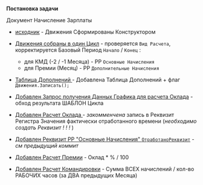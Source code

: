 
####
**Постановка задачи**

Документ  Начисление Зарплаты


- [исходник](https://github.com/alex-dev-2020/SpecPlatform/commit/ca9b40b88485f1c16c6e47e2c399a1f0febf0fd5) - Движения Сформированы Конструктором

- [Движения собраны в один Цикл](https://github.com/alex-dev-2020/SpecPlatform/commit/2e70cdc180c5f0b93c308ebb79e1267723688eb3) -  проверяется `Вид Расчета`,  корректируется Базовый Период `Начало` / `Конец` :
    - для КМД (-2 / -1  Месяца) - РР `Основные Начисления`
    - для Премии (Месяц) - РР `Дополнительные Начисления`   

- [Таблица Дополнений ](https://github.com/alex-dev-2020/SpecPlatform/commit/762e618e83b99028c2aebd0a466d68444c132ea0) - Добавлена Таблица Дополнений + флаг `Движения.Записать();` 

- [Добавлен Запрос получения Данных Графика для расчета Оклада](https://github.com/alex-dev-2020/SpecPlatform/commit/39b1e1027275a2f69cb8ae8afab9a5b081ee8ee2) - обход  результата ШАБЛОН Цикла
  
- [Добавлен Расчет Оклада ](https://github.com/alex-dev-2020/SpecPlatform/commit/0273988184e6f8884d7abd897fe18f38e2da4eb3) - *закомменчена* запись в Реквизит Регистра Значения фактически отработанного времени (*необходимо создать Реквизит ! ! !* )  

- [Добавлен Реквизит РР "Основные  Начисления" `ОтработаноРеквизит`](https://github.com/alex-dev-2020/SpecPlatform/commit/255678720b25dd92d700d13215f6b01e2d201e08) -  *см предыдущий коммит*

- [Добавлен Расчет Премии](https://github.com/alex-dev-2020/SpecPlatform/commit/0eab8bd7eed1a24596d3e2de005a00c5aecf9884) -  Оклад * % / 100

- [Добавлен Расчет Командировки](https://github.com/alex-dev-2020/SpecPlatform/commit/b98d0d84f12d47412d440994ab45006f86f3532e) - Сумма ВСЕХ начислений  / кол-во РАБОЧИХ  часов  (за ДВА предыдущих Месяца)


